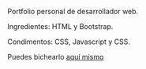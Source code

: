 Portfolio personal de desarrollador web.

Ingredientes: HTML y Bootstrap.

Condimentos: CSS, Javascript y CSS.

Puedes bichearlo <a href='https//juanjelopezportfolio.es' target='_blank'>aquí mismo</a>

